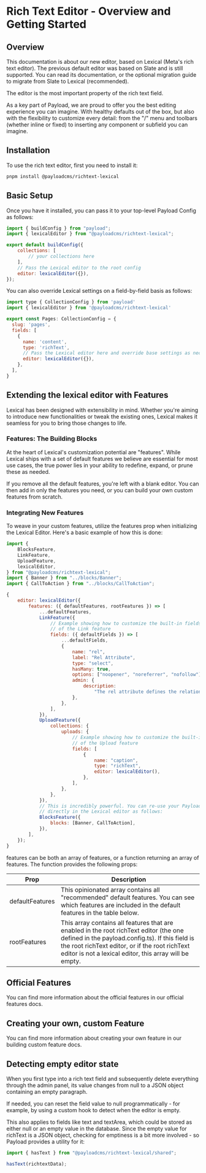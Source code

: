 # Rich Text Editor - Overview and Getting Started

## Overview

This documentation is about our new editor, based on Lexical (Meta's rich text editor). The previous default editor was based on Slate and is still supported. You can read its documentation, or the optional migration guide to migrate from Slate to Lexical (recommended).

The editor is the most important property of the rich text field.

As a key part of Payload, we are proud to offer you the best editing experience you can imagine. With healthy defaults out of the box, but also with the flexibility to customize every detail: from the "/" menu and toolbars (whether inline or fixed) to inserting any component or subfield you can imagine.

## Installation

To use the rich text editor, first you need to install it:

```bash
pnpm install @payloadcms/richtext-lexical
```

## Basic Setup

Once you have it installed, you can pass it to your top-level Payload Config as follows:

```javascript
import { buildConfig } from "payload";
import { lexicalEditor } from "@payloadcms/richtext-lexical";

export default buildConfig({
    collections: [
        // your collections here
    ],
    // Pass the Lexical editor to the root config
    editor: lexicalEditor({}),
});
```

You can also override Lexical settings on a field-by-field basis as follows:

```javascript
import type { CollectionConfig } from 'payload'
import { lexicalEditor } from '@payloadcms/richtext-lexical'

export const Pages: CollectionConfig = {
  slug: 'pages',
  fields: [
    {
      name: 'content',
      type: 'richText',
      // Pass the Lexical editor here and override base settings as necessary
      editor: lexicalEditor({}),
    },
  ],
}
```

## Extending the lexical editor with Features

Lexical has been designed with extensibility in mind. Whether you're aiming to introduce new functionalities or tweak the existing ones, Lexical makes it seamless for you to bring those changes to life.

### Features: The Building Blocks

At the heart of Lexical's customization potential are "features". While Lexical ships with a set of default features we believe are essential for most use cases, the true power lies in your ability to redefine, expand, or prune these as needed.

If you remove all the default features, you're left with a blank editor. You can then add in only the features you need, or you can build your own custom features from scratch.

### Integrating New Features

To weave in your custom features, utilize the features prop when initializing the Lexical Editor. Here's a basic example of how this is done:

```javascript
import {
    BlocksFeature,
    LinkFeature,
    UploadFeature,
    lexicalEditor,
} from "@payloadcms/richtext-lexical";
import { Banner } from "../blocks/Banner";
import { CallToAction } from "../blocks/CallToAction";

{
    editor: lexicalEditor({
        features: ({ defaultFeatures, rootFeatures }) => [
            ...defaultFeatures,
            LinkFeature({
                // Example showing how to customize the built-in fields
                // of the Link feature
                fields: ({ defaultFields }) => [
                    ...defaultFields,
                    {
                        name: "rel",
                        label: "Rel Attribute",
                        type: "select",
                        hasMany: true,
                        options: ["noopener", "noreferrer", "nofollow"],
                        admin: {
                            description:
                                "The rel attribute defines the relationship between a linked resource and the current document. This is a custom link field.",
                        },
                    },
                ],
            }),
            UploadFeature({
                collections: {
                    uploads: {
                        // Example showing how to customize the built-in fields
                        // of the Upload feature
                        fields: [
                            {
                                name: "caption",
                                type: "richText",
                                editor: lexicalEditor(),
                            },
                        ],
                    },
                },
            }),
            // This is incredibly powerful. You can re-use your Payload blocks
            // directly in the Lexical editor as follows:
            BlocksFeature({
                blocks: [Banner, CallToAction],
            }),
        ],
    });
}
```

features can be both an array of features, or a function returning an array of features. The function provides the following props:

| Prop            | Description                                                                                                                                                                                                                                            |
| --------------- | ------------------------------------------------------------------------------------------------------------------------------------------------------------------------------------------------------------------------------------------------------ |
| defaultFeatures | This opinionated array contains all "recommended" default features. You can see which features are included in the default features in the table below.                                                                                                |
| rootFeatures    | This array contains all features that are enabled in the root richText editor (the one defined in the payload.config.ts). If this field is the root richText editor, or if the root richText editor is not a lexical editor, this array will be empty. |

## Official Features

You can find more information about the official features in our official features docs.

## Creating your own, custom Feature

You can find more information about creating your own feature in our building custom feature docs.

## Detecting empty editor state

When you first type into a rich text field and subsequently delete everything through the admin panel, its value changes from null to a JSON object containing an empty paragraph.

If needed, you can reset the field value to null programmatically - for example, by using a custom hook to detect when the editor is empty.

This also applies to fields like text and textArea, which could be stored as either null or an empty value in the database. Since the empty value for richText is a JSON object, checking for emptiness is a bit more involved - so Payload provides a utility for it:

```javascript
import { hasText } from "@payloadcms/richtext-lexical/shared";

hasText(richtextData);
```
